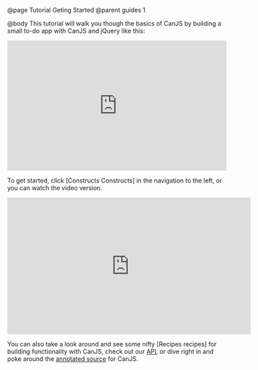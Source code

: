 @page Tutorial Geting Started
@parent guides 1

@body
This tutorial will walk you though the basics of CanJS by building a small
to-do app with CanJS and jQuery like this:

<iframe src="http://jsfiddle.net/5zpFz/90/embedded/result,html,js,css" frameborder="0" allowfullscreen style="width: 100%; height: 300px;"></iframe>

To get started, click [Constructs Constructs] in the navigation to the left, or you can watch the video version.

<iframe width="560" height="315" src="http://www.youtube.com/embed/GdT4Oq6ZQ68" frameborder="0" allowfullscreen></iframe>

You can also take a look around and see some nifty [Recipes recipes] for building functionality with CanJS, check out
our [API](../docs/index.html), or dive right in and poke around the [annotated source](http://canjs.com/release/latest/docs/can.jquery.html) for CanJS.
